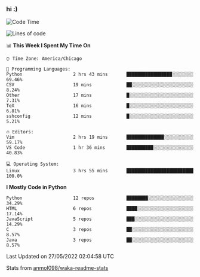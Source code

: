 ### hi :)

<!--START_SECTION:waka-->
![Code Time](http://img.shields.io/badge/Code%20Time-0%20secs-blue)

![Lines of code](https://img.shields.io/badge/From%20Hello%20World%20I%27ve%20Written-599%20Thousand%20lines%20of%20code-blue)

📊 **This Week I Spent My Time On** 

```text
⌚︎ Time Zone: America/Chicago

💬 Programming Languages: 
Python                   2 hrs 43 mins       █████████████████░░░░░░░░   69.46% 
CSV                      19 mins             ██░░░░░░░░░░░░░░░░░░░░░░░   8.24% 
Other                    17 mins             █░░░░░░░░░░░░░░░░░░░░░░░░   7.31% 
TeX                      16 mins             █░░░░░░░░░░░░░░░░░░░░░░░░   6.81% 
sshconfig                12 mins             █░░░░░░░░░░░░░░░░░░░░░░░░   5.21%

🔥 Editors: 
Vim                      2 hrs 19 mins       ██████████████░░░░░░░░░░░   59.17% 
VS Code                  1 hr 36 mins        ██████████░░░░░░░░░░░░░░░   40.83%

💻 Operating System: 
Linux                    3 hrs 55 mins       █████████████████████████   100.0%

```

**I Mostly Code in Python** 

```text
Python                   12 repos            ████████░░░░░░░░░░░░░░░░░   34.29% 
HTML                     6 repos             ████░░░░░░░░░░░░░░░░░░░░░   17.14% 
JavaScript               5 repos             ███░░░░░░░░░░░░░░░░░░░░░░   14.29% 
C                        3 repos             ██░░░░░░░░░░░░░░░░░░░░░░░   8.57% 
Java                     3 repos             ██░░░░░░░░░░░░░░░░░░░░░░░   8.57%

```



 Last Updated on 27/05/2022 02:04:58 UTC
<!--END_SECTION:waka-->

Stats from [anmol098/waka-readme-stats](https://github.com/anmol098/waka-readme-stats)